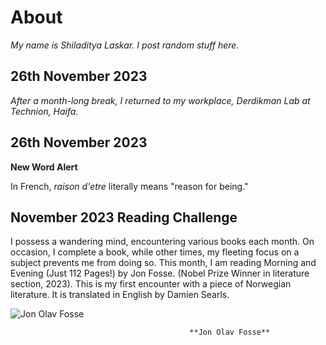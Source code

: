 # About 
*My name is Shiladitya Laskar. I post random stuff here.*

## 26th November 2023
*After a month-long break, I returned to my workplace, Derdikman Lab at Technion, Haifa.*

## 26th November 2023

**New Word Alert**

In French, *raison d'etre* literally means "reason for being."

## November 2023 Reading Challenge


I possess a wandering mind, encountering various books each month. On occasion, I complete a book, while other times, my fleeting focus on a subject prevents me from doing so.
This month, I am reading Morning and Evening (Just 112 Pages!) by Jon Fosse. (Nobel Prize Winner in literature section, 2023). This is my first encounter with a piece of Norwegian literature. It is translated in English by Damien Searls.

![Jon Olav Fosse](https://upload.wikimedia.org/wikipedia/commons/3/31/Writer_Jon_Fosse_%28cropped%29.jpg)

                                            **Jon Olav Fosse**



